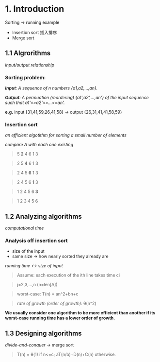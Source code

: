 # 1. Introduction
Sorting -> running example
* Insertion sort 插入排序
* Merge sort 
## 1.1 Algrorithms
*input/output relationship*
### Sorting problem: 
*__Input__: A sequence of n numbers {a1,a2,...,an}.*

*__Output__: A permuation (reordering) {a1',a2',...,an'} of the input sequence such that a1'<=a2'<=...<=an'.*

__e.g.__ input {31,41,59,26,41,58} -> output {26,31,41,41,58,59}

### Insertion sort
*an efficient algotithm for sorting a small number of elements*

*compare A with each one existing*

> 5 __2__ 4 6 1 3

> 2 5 __4__ 6 1 3

> 2 4 5 __6__ 1 3

> 2 4 5 6 __1__ 3

> 1 2 4 5 6 __3__

> 1 2 3 4 5 6

## 1.2 Analyzing algorithms
*computational time*
### Analysis off insertion sort
* size of the input
* same size -> how nearly sorted they already are

*running time <-> size of input*

> Assume: each execution of the ith line takes time ci

> j=2,3,...,n (n=len[A])

> worst-case: T(n) = an^2+bn+c

> *rate of growth (order of growth)*: θ(n^2)

__We usually consider one algorithm to be more efficient than another if its worst-case running time has a lower order of growth.__

## 1.3 Designing algorithms
*divide-and-conquer* -> merge sort
> T(n) = θ(1) if n<=c; aT(n/b)+D(n)+C(n) otherwise.


